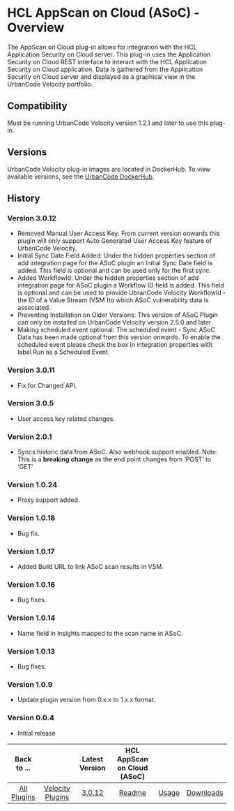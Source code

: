 
# HCL AppScan on Cloud (ASoC) - Overview


The AppScan on Cloud plug-in allows for integration with the HCL Application Security on Cloud server. This plug-in uses the Application Security on Cloud REST interface to interact with the HCL Application Security on Cloud application. Data is gathered from the Application Security on Cloud server and displayed as a graphical view in the UrbanCode Velocity portfolio.

## Compatibility

Must be running UrbanCode Velocity version 1.2.1 and later to use this plug-in.

## Versions

UrbanCode Velocity plug-in images are located in DockerHub. To view available versions, see the [UrbanCode DockerHub](https://hub.docker.com/r/urbancode/ucv-ext-asoc/tags).

## History


### Version 3.0.12

* Removed Manual User Access Key: From current version onwards this plugin will only support Auto Generated User Access Key feature of UrbanCode Velocity.
* Initial Sync Date Field Added: Under the hidden properties section of add integration page for the ASoC plugin an Initial Sync Date field is added. This field is optional and can be used only for the first sync.
* Added WorkflowId: Under the hidden properties section of add integration page for ASoC plugin a Workflow ID field is added. This field is optional and can be used to provide UbranCode Velocity WorkflowId - the ID of a Value Stream (VSM )to which ASoC vulnerability data is associated.
* Preventing Installation on Older Versions: This version of ASoC Plugin can only be installed on UrbanCode Velocity version 2.5.0 and later
* Making scheduled event optional: The scheduled event - Sync ASoC Data has been made optional from this version onwards. To enable the scheduled event please check the box in integration properties with label Run as a Scheduled Event.

### Version 3.0.11

* Fix for Changed API.

### Version 3.0.5

* User access key related changes.

### Version 2.0.1

* Syncs historic data from ASoC. Also webhook support enabled. Note: This is a **breaking change** as the end point changes from ‘POST’ to ‘GET’

### Version 1.0.24

* Proxy support added.

### Version 1.0.18

* Bug fix.

### Version 1.0.17

* Added Build URL to link ASoC scan results in VSM.

### Version 1.0.16

* Bug fixes.

### Version 1.0.14

* Name field in Insights mapped to the scan name in ASoC.

### Version 1.0.13

* Bug fixes.

### Version 1.0.9

* Update plugin version from 0.x.x to 1.x.x format.

### Version 0.0.4

* Initial release


|Back to ...||Latest Version|HCL AppScan on Cloud (ASoC) |||
| :---: | :---: | :---: | :---: | :---: | :---: |
|[All Plugins](../../index.md)|[Velocity Plugins](../README.md)|[3.0.12](https://github.com/UrbanCode/IBM-UCV-PLUGINS/raw/main/files/ucv-ext-asoc/ucv-ext-asoc:3.0.12.tar.7z.001)|[Readme](README.md)|[Usage](usage.md)|[Downloads](downloads.md)|
